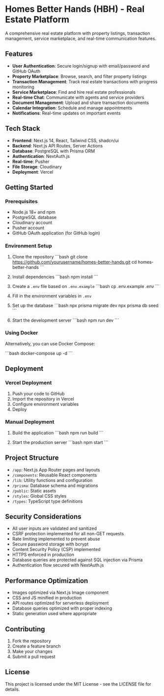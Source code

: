 # Homes Better Hands (HBH) - Real Estate Platform

A comprehensive real estate platform with property listings, transaction management, service marketplace, and real-time communication features.

## Features

- **User Authentication**: Secure login/signup with email/password and GitHub OAuth
- **Property Marketplace**: Browse, search, and filter property listings
- **Transaction Management**: Track real estate transactions with progress monitoring
- **Service Marketplace**: Find and hire real estate professionals
- **Real-time Chat**: Communicate with agents and service providers
- **Document Management**: Upload and share transaction documents
- **Calendar Integration**: Schedule and manage appointments
- **Notifications**: Real-time updates on important events

## Tech Stack

- **Frontend**: Next.js 14, React, Tailwind CSS, shadcn/ui
- **Backend**: Next.js API Routes, Server Actions
- **Database**: PostgreSQL with Prisma ORM
- **Authentication**: NextAuth.js
- **Real-time**: Pusher
- **File Storage**: Cloudinary
- **Deployment**: Vercel

## Getting Started

### Prerequisites

- Node.js 18+ and npm
- PostgreSQL database
- Cloudinary account
- Pusher account
- GitHub OAuth application (for GitHub login)

### Environment Setup

1. Clone the repository
   \`\`\`bash
   git clone https://github.com/yourusername/homes-better-hands.git
   cd homes-better-hands
   \`\`\`

2. Install dependencies
   \`\`\`bash
   npm install
   \`\`\`

3. Create a `.env` file based on `.env.example`
   \`\`\`bash
   cp .env.example .env
   \`\`\`

4. Fill in the environment variables in `.env`

5. Set up the database
   \`\`\`bash
   npx prisma migrate dev
   npx prisma db seed
   \`\`\`

6. Start the development server
   \`\`\`bash
   npm run dev
   \`\`\`

### Using Docker

Alternatively, you can use Docker Compose:

\`\`\`bash
docker-compose up -d
\`\`\`

## Deployment

### Vercel Deployment

1. Push your code to GitHub
2. Import the repository in Vercel
3. Configure environment variables
4. Deploy

### Manual Deployment

1. Build the application
   \`\`\`bash
   npm run build
   \`\`\`

2. Start the production server
   \`\`\`bash
   npm start
   \`\`\`

## Project Structure

- `/app`: Next.js App Router pages and layouts
- `/components`: Reusable React components
- `/lib`: Utility functions and configuration
- `/prisma`: Database schema and migrations
- `/public`: Static assets
- `/styles`: Global CSS styles
- `/types`: TypeScript type definitions

## Security Considerations

- All user inputs are validated and sanitized
- CSRF protection implemented for all non-GET requests
- Rate limiting implemented to prevent abuse
- Secure password storage with bcrypt
- Content Security Policy (CSP) implemented
- HTTPS enforced in production
- Database queries are protected against SQL injection via Prisma
- Authentication flow secured with NextAuth.js

## Performance Optimization

- Images optimized via Next.js Image component
- CSS and JS minified in production
- API routes optimized for serverless deployment
- Database queries optimized with proper indexing
- Static generation used where appropriate

## Contributing

1. Fork the repository
2. Create a feature branch
3. Make your changes
4. Submit a pull request

## License

This project is licensed under the MIT License - see the LICENSE file for details.
